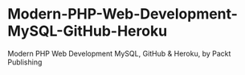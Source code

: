 # Modern-PHP-Web-Development-MySQL-GitHub-Heroku
Modern PHP Web Development MySQL, GitHub &amp; Heroku, by Packt Publishing
